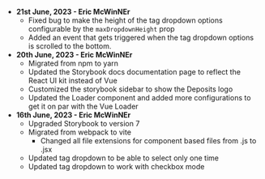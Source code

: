 - **21st June, 2023 - Eric McWinNEr**
  - Fixed bug to make the height of the tag dropdown options configurable by the `maxDropdownHeight` prop
  - Added an event that gets triggered when the tag dropdown options is scrolled to the bottom.
- **20th June, 2023 - Eric McWinNEr**
  - Migrated from npm to yarn
  - Updated the Storybook docs documentation page to reflect the React UI kit instead of Vue
  - Customized the storybook sidebar to show the Deposits logo
  - Updated the Loader component and added more configurations to get it on par with the Vue Loader
- **16th June, 2023 - Eric McWinNEr**
  - Upgraded Storybook to version 7
  - Migrated from webpack to vite
    - Changed all file extensions for component based files from .js to .jsx
  - Updated tag dropdown to be able to select only one time
  - Updated tag dropdown to work with checkbox mode
